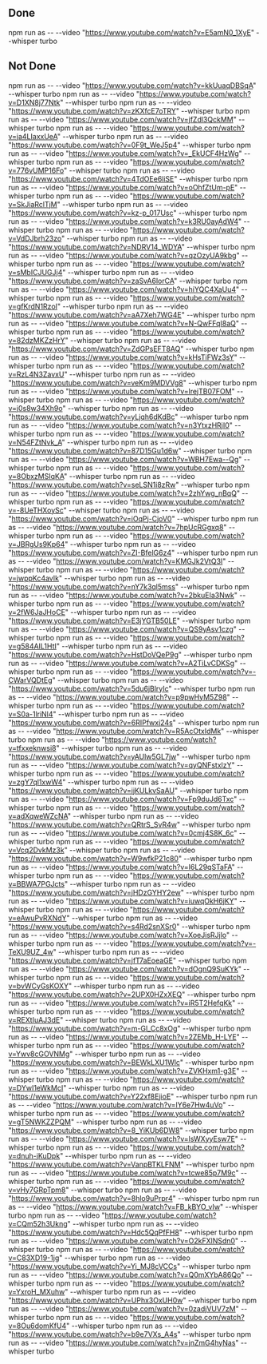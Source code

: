 ## Done

npm run as -- --video "https://www.youtube.com/watch?v=E5amN0_1XyE" --whisper turbo

## Not Done

npm run as -- --video "https://www.youtube.com/watch?v=kkUuaqDBSqA" --whisper turbo
npm run as -- --video "https://www.youtube.com/watch?v=D1XN8j77Ntk" --whisper turbo
npm run as -- --video "https://www.youtube.com/watch?v=zKXfcE7oTRY" --whisper turbo
npm run as -- --video "https://www.youtube.com/watch?v=jfZdl3QckMM" --whisper turbo
npm run as -- --video "https://www.youtube.com/watch?v=ja4LIaxxUeA" --whisper turbo
npm run as -- --video "https://www.youtube.com/watch?v=0F9t_WeJ5p4" --whisper turbo
npm run as -- --video "https://www.youtube.com/watch?v=_EkUCF4HzWg" --whisper turbo
npm run as -- --video "https://www.youtube.com/watch?v=776vUMP16Fo" --whisper turbo
npm run as -- --video "https://www.youtube.com/watch?v=4TdOEe6liSE" --whisper turbo
npm run as -- --video "https://www.youtube.com/watch?v=oOhfZtUm-pE" --whisper turbo
npm run as -- --video "https://www.youtube.com/watch?v=SkJiaRclTjM" --whisper turbo
npm run as -- --video "https://www.youtube.com/watch?v=kz-p_017Usc" --whisper turbo
npm run as -- --video "https://www.youtube.com/watch?v=k3RU0ayAdW4" --whisper turbo
npm run as -- --video "https://www.youtube.com/watch?v=VdDJbrh23zo" --whisper turbo
npm run as -- --video "https://www.youtube.com/watch?v=NDRV14_WDYA" --whisper turbo
npm run as -- --video "https://www.youtube.com/watch?v=qzOzyUA9kbg" --whisper turbo
npm run as -- --video "https://www.youtube.com/watch?v=sMbICJUGJj4" --whisper turbo
npm run as -- --video "https://www.youtube.com/watch?v=zaSvA6lorCA" --whisper turbo
npm run as -- --video "https://www.youtube.com/watch?v=hiYQC4XaUu4" --whisper turbo
npm run as -- --video "https://www.youtube.com/watch?v=gfKrdN1RzoI" --whisper turbo
npm run as -- --video "https://www.youtube.com/watch?v=aA7Xeh7WG4E" --whisper turbo
npm run as -- --video "https://www.youtube.com/watch?v=N-QwFFqI8aQ" --whisper turbo
npm run as -- --video "https://www.youtube.com/watch?v=82dzMKZzHrY" --whisper turbo
npm run as -- --video "https://www.youtube.com/watch?v=ZdGPsEFT8AQ" --whisper turbo
npm run as -- --video "https://www.youtube.com/watch?v=kHsTiFWz3sY" --whisper turbo
npm run as -- --video "https://www.youtube.com/watch?v=RzL4N3ZavxU" --whisper turbo
npm run as -- --video "https://www.youtube.com/watch?v=veKm9MDVVg8" --whisper turbo
npm run as -- --video "https://www.youtube.com/watch?v=lrejTB07FOM" --whisper turbo
npm run as -- --video "https://www.youtube.com/watch?v=j0s8w34Xh9o" --whisper turbo
npm run as -- --video "https://www.youtube.com/watch?v=yLjqh6dKdBc" --whisper turbo
npm run as -- --video "https://www.youtube.com/watch?v=n3YtxzHRjI0" --whisper turbo
npm run as -- --video "https://www.youtube.com/watch?v=N54FZtNvk_A" --whisper turbo
npm run as -- --video "https://www.youtube.com/watch?v=87D15Gu1d6w" --whisper turbo
npm run as -- --video "https://www.youtube.com/watch?v=WBH7Ewa--Qg" --whisper turbo
npm run as -- --video "https://www.youtube.com/watch?v=8ObxzMSIqKA" --whisper turbo
npm run as -- --video "https://www.youtube.com/watch?v=seLSN1i8zRw" --whisper turbo
npm run as -- --video "https://www.youtube.com/watch?v=2zhYwg_nBqQ" --whisper turbo
npm run as -- --video "https://www.youtube.com/watch?v=-8UeTHXoySc" --whisper turbo
npm run as -- --video "https://www.youtube.com/watch?v=iOqPj-CjoV0" --whisper turbo
npm run as -- --video "https://www.youtube.com/watch?v=7hpUcRGgxq8" --whisper turbo
npm run as -- --video "https://www.youtube.com/watch?v=JBRgUs9Kp64" --whisper turbo
npm run as -- --video "https://www.youtube.com/watch?v=ZI-BfelG6z4" --whisper turbo
npm run as -- --video "https://www.youtube.com/watch?v=KMGJk2VtQ3I" --whisper turbo
npm run as -- --video "https://www.youtube.com/watch?v=jwppKc4avIk" --whisper turbo
npm run as -- --video "https://www.youtube.com/watch?v=nY7k3ql5mss" --whisper turbo
npm run as -- --video "https://www.youtube.com/watch?v=2bkuEIa3Nwk" --whisper turbo
npm run as -- --video "https://www.youtube.com/watch?v=2fW6JaJHoCE" --whisper turbo
npm run as -- --video "https://www.youtube.com/watch?v=E3jYGTB50LE" --whisper turbo
npm run as -- --video "https://www.youtube.com/watch?v=QS9yAsv1czg" --whisper turbo
npm run as -- --video "https://www.youtube.com/watch?v=g584AIL1HtI" --whisper turbo
npm run as -- --video "https://www.youtube.com/watch?v=HstDoVQeP9g" --whisper turbo
npm run as -- --video "https://www.youtube.com/watch?v=A2TiLvCDKSg" --whisper turbo
npm run as -- --video "https://www.youtube.com/watch?v=-CWarVQDtEg" --whisper turbo
npm run as -- --video "https://www.youtube.com/watch?v=5du6jBlryIc" --whisper turbo
npm run as -- --video "https://www.youtube.com/watch?v=p9pwHyM5Z98" --whisper turbo
npm run as -- --video "https://www.youtube.com/watch?v=S0a-1lriNl4" --whisper turbo
npm run as -- --video "https://www.youtube.com/watch?v=6RIPfwxj24s" --whisper turbo
npm run as -- --video "https://www.youtube.com/watch?v=R5AcOtxIdMk" --whisper turbo
npm run as -- --video "https://www.youtube.com/watch?v=tfxxeknwsi8" --whisper turbo
npm run as -- --video "https://www.youtube.com/watch?v=yAUlw5GL7jw" --whisper turbo
npm run as -- --video "https://www.youtube.com/watch?v=qyQNFstxlzY" --whisper turbo
npm run as -- --video "https://www.youtube.com/watch?v=zgY7ql1xwW4" --whisper turbo
npm run as -- --video "https://www.youtube.com/watch?v=ijKULkvSaAU" --whisper turbo
npm run as -- --video "https://www.youtube.com/watch?v=Fp9duJd6Txc" --whisper turbo
npm run as -- --video "https://www.youtube.com/watch?v=adXqweWZcNA" --whisper turbo
npm run as -- --video "https://www.youtube.com/watch?v=QRtrS_SvR4w" --whisper turbo
npm run as -- --video "https://www.youtube.com/watch?v=0cmj4S8K_6c" --whisper turbo
npm run as -- --video "https://www.youtube.com/watch?v=Vcq2DvkMz3k" --whisper turbo
npm run as -- --video "https://www.youtube.com/watch?v=W9wfkP21c80" --whisper turbo
npm run as -- --video "https://www.youtube.com/watch?v=I6L29qSTaFA" --whisper turbo
npm run as -- --video "https://www.youtube.com/watch?v=BBWA7PGJcts" --whisper turbo
npm run as -- --video "https://www.youtube.com/watch?v=jHDzGYHY2ew" --whisper turbo
npm run as -- --video "https://www.youtube.com/watch?v=iuwqOkH6jKY" --whisper turbo
npm run as -- --video "https://www.youtube.com/watch?v=eAwuPvRXNdY" --whisper turbo
npm run as -- --video "https://www.youtube.com/watch?v=s4Rd2snXSr0" --whisper turbo
npm run as -- --video "https://www.youtube.com/watch?v=XoeJisRJjlo" --whisper turbo
npm run as -- --video "https://www.youtube.com/watch?v=-TeXU9UZ_4w" --whisper turbo
npm run as -- --video "https://www.youtube.com/watch?v=jfT7aEoeaGE" --whisper turbo
npm run as -- --video "https://www.youtube.com/watch?v=dOgnQ9SuKYk" --whisper turbo
npm run as -- --video "https://www.youtube.com/watch?v=bvWCyGsKOXY" --whisper turbo
npm run as -- --video "https://www.youtube.com/watch?v=2UPX0HZxXEQ" --whisper turbo
npm run as -- --video "https://www.youtube.com/watch?v=iR5T2HefqKk" --whisper turbo
npm run as -- --video "https://www.youtube.com/watch?v=REXtIuAJ3dE" --whisper turbo
npm run as -- --video "https://www.youtube.com/watch?v=m-Gl_Cc8xOg" --whisper turbo
npm run as -- --video "https://www.youtube.com/watch?v=2ZEMb_H-LYE" --whisper turbo
npm run as -- --video "https://www.youtube.com/watch?v=Ywv8cGOVNMg" --whisper turbo
npm run as -- --video "https://www.youtube.com/watch?v=BEWkLXU1Wlc" --whisper turbo
npm run as -- --video "https://www.youtube.com/watch?v=ZVKHxm1-g3E" --whisper turbo
npm run as -- --video "https://www.youtube.com/watch?v=DYwI1eWkMcI" --whisper turbo
npm run as -- --video "https://www.youtube.com/watch?v=Y22xf8EjioE" --whisper turbo
npm run as -- --video "https://www.youtube.com/watch?v=lY6e7Hw4uVo" --whisper turbo
npm run as -- --video "https://www.youtube.com/watch?v=gT5NWKZZPQM" --whisper turbo
npm run as -- --video "https://www.youtube.com/watch?v=8_YiKUb6DW8" --whisper turbo
npm run as -- --video "https://www.youtube.com/watch?v=lsWXyyEsw7E" --whisper turbo
npm run as -- --video "https://www.youtube.com/watch?v=dnuh-jKuDpk" --whisper turbo
npm run as -- --video "https://www.youtube.com/watch?v=VanpBTKLFNM" --whisper turbo
npm run as -- --video "https://www.youtube.com/watch?v=tcwe85p7M9c" --whisper turbo
npm run as -- --video "https://www.youtube.com/watch?v=vHy7GRpTpm8" --whisper turbo
npm run as -- --video "https://www.youtube.com/watch?v=8hlo9uPrpr4" --whisper turbo
npm run as -- --video "https://www.youtube.com/watch?v=FB_kBYO_vIw" --whisper turbo
npm run as -- --video "https://www.youtube.com/watch?v=CQm52h3Ukng" --whisper turbo
npm run as -- --video "https://www.youtube.com/watch?v=Hdc5QqPfFH8" --whisper turbo
npm run as -- --video "https://www.youtube.com/watch?v=O2kFXlNSdn0" --whisper turbo
npm run as -- --video "https://www.youtube.com/watch?v=C83XD19-1jg" --whisper turbo
npm run as -- --video "https://www.youtube.com/watch?v=Yi_MJ8cVCCs" --whisper turbo
npm run as -- --video "https://www.youtube.com/watch?v=Q0mXYbA86Qo" --whisper turbo
npm run as -- --video "https://www.youtube.com/watch?v=YxroH_MXuhw" --whisper turbo
npm run as -- --video "https://www.youtube.com/watch?v=UPhx3OxUH0w" --whisper turbo
npm run as -- --video "https://www.youtube.com/watch?v=0zadjVUV7zM" --whisper turbo
npm run as -- --video "https://www.youtube.com/watch?v=8Ou6domKfU4" --whisper turbo
npm run as -- --video "https://www.youtube.com/watch?v=b9e7VXs_A4s" --whisper turbo
npm run as -- --video "https://www.youtube.com/watch?v=jnZmG4hyNas" --whisper turbo